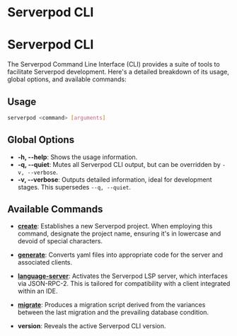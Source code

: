 # Serverpod CLI

# Serverpod CLI

The Serverpod Command Line Interface (CLI) provides a suite of tools to facilitate Serverpod development. Here's a detailed breakdown of its usage, global options, and available commands:

## Usage

```bash
serverpod <command> [arguments]
```

## Global Options

- **-h, --help**: Shows the usage information.
- **-q, --quiet**: Mutes all Serverpod CLI output, but can be overridden by `-v, --verbose`.
- **-v, --verbose**: Outputs detailed information, ideal for development stages. This supersedes `--q, --quiet`.

## Available Commands

- **[create](/get-started)**: Establishes a new Serverpod project. When employing this command, designate the project name, ensuring it's in lowercase and devoid of special characters.

- **[generate](/concetps/protocol)**: Converts yaml files into appropriate code for the server and associated clients.

- **[language-server](/lsp)**: Activates the Serverpod LSP server, which interfaces via JSON-RPC-2. This is tailored for compatibility with a client integrated within an IDE.

- **[migrate](/concetps/database/migrations)**: Produces a migration script derived from the variances between the last migration and the prevailing database condition.

- **version**: Reveals the active Serverpod CLI version.

